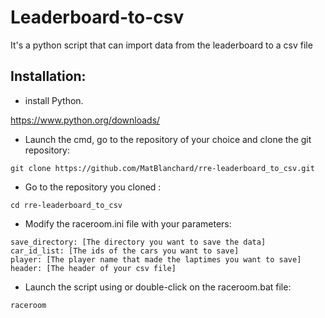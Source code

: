 # Leaderboard-to-csv
It's a python script that can import data from the leaderboard to a csv file
## Installation:
- install Python.

https://www.python.org/downloads/
- Launch the cmd, go to the repository of your choice and clone the git repository:
```
git clone https://github.com/MatBlanchard/rre-leaderboard_to_csv.git
```
- Go to the repository you cloned :
```
cd rre-leaderboard_to_csv
```
- Modify the raceroom.ini file with your parameters:
```
save_directory: [The directory you want to save the data]
car_id_list: [The ids of the cars you want to save]
player: [The player name that made the laptimes you want to save]
header: [The header of your csv file]
```
- Launch the script using or double-click on the raceroom.bat file:
```
raceroom
```
